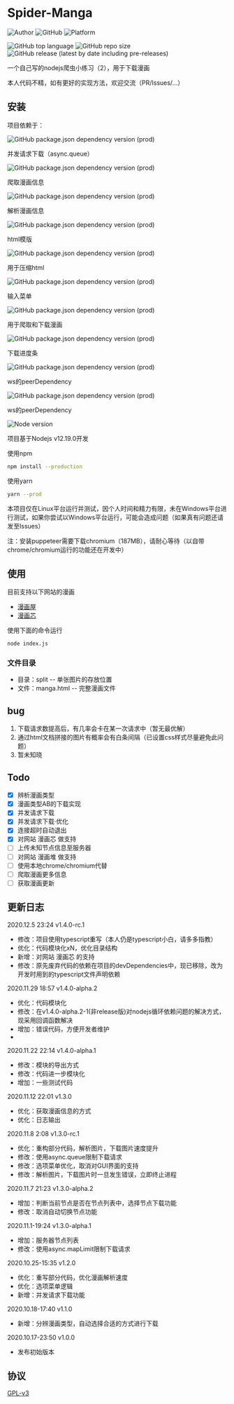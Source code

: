 # Spider-Manga
![Author](https://img.shields.io/static/v1?label=Author&message=Zorin&color=9cf&style=for-the-badge)
![GitHub](https://img.shields.io/github/license/PikaSama/spider-manga?color=success&style=for-the-badge)
![Platform](https://img.shields.io/static/v1?label=Platform&message=Linux&color=orange&style=for-the-badge)

![GitHub top language](https://img.shields.io/github/languages/top/pikasama/spider-manga?style=for-the-badge)
![GitHub repo size](https://img.shields.io/github/repo-size/PikaSama/spider-manga?color=ff69b4&style=for-the-badge)
![GitHub release (latest by date including pre-releases)](https://img.shields.io/github/v/release/PikaSama/spider-manga?color=%23007ec6&include_prereleases&style=for-the-badge)

一个自己写的nodejs爬虫小练习（2），用于下载漫画

本人代码不精，如有更好的实现方法，欢迎交流（PR/Issues/...）

## 安装
项目依赖于：

![GitHub package.json dependency version (prod)](https://img.shields.io/github/package-json/dependency-version/PikaSama/spider-manga/async?style=flat-square)
   
并发请求下载（async.queue）

 ![GitHub package.json dependency version (prod)](https://img.shields.io/github/package-json/dependency-version/PikaSama/spider-manga/axios?style=flat-square)
   
爬取漫画信息

![GitHub package.json dependency version (prod)](https://img.shields.io/github/package-json/dependency-version/PikaSama/spider-manga/cheerio?style=flat-square)

解析漫画信息

![GitHub package.json dependency version (prod)](https://img.shields.io/github/package-json/dependency-version/PikaSama/spider-manga/ejs?style=flat-square)
 
html模版

![GitHub package.json dependency version (prod)](https://img.shields.io/github/package-json/dependency-version/PikaSama/spider-manga/html-minifier?style=flat-square)

用于压缩html

![GitHub package.json dependency version (prod)](https://img.shields.io/github/package-json/dependency-version/PikaSama/spider-manga/inquirer?style=flat-square)

输入菜单

![GitHub package.json dependency version (prod)](https://img.shields.io/github/package-json/dependency-version/PikaSama/spider-manga/puppeteer?style=flat-square)

用于爬取和下载漫画

![GitHub package.json dependency version (prod)](https://img.shields.io/github/package-json/dependency-version/PikaSama/spider-manga/single-line-log?style=flat-square)

下载进度条

![GitHub package.json dependency version (prod)](https://img.shields.io/github/package-json/dependency-version/PikaSama/spider-manga/utf-8-validate?style=flat-square)

ws的peerDependency

![GitHub package.json dependency version (prod)](https://img.shields.io/github/package-json/dependency-version/PikaSama/spider-manga/bufferutil?style=flat-square)

ws的peerDependency

![Node version](https://img.shields.io/static/v1?label=node&message=>=12&color=success&style=flat-square)

项目基于Nodejs v12.19.0开发
   
使用npm
```bash
npm install --production
```
使用yarn
```bash
yarn --prod
```
本项目仅在Linux平台运行并测试，因个人时间和精力有限，未在Windows平台进行测试，如果你尝试以Windows平台运行，可能会造成问题（如果真有问题还请发至Issues）

注：安装puppeteer需要下载chromium（187MB），请耐心等待（以自带chrome/chromium运行的功能还在开发中）

## 使用
目前支持以下网站的漫画

- [漫画屋](http://www.dm5.com)
- [漫画芯](https://m.mhxin.com)

使用下面的命令运行
```bash
node index.js
```

### 文件目录
- 目录：split -- 单张图片的存放位置
- 文件：manga.html -- 完整漫画文件

## bug
 1. 下载请求数提高后，有几率会卡在某一次请求中（暂无最优解）
 2. 通过html文档拼接的图片有概率会有白条间隔（已设置css样式尽量避免此问题）
 3. 暂未知晓

## Todo
- [x] 辨析漫画类型
- [x] 漫画类型AB的下载实现
- [x] 并发请求下载
- [x] 并发请求下载·优化
- [x] 连接超时自动退出 
- [x] 对网站 漫画芯 做支持
- [ ] 上传未知节点信息至服务器
- [ ] 对网站 漫画堆 做支持
- [ ] 使用本地chrome/chromium代替
- [ ] 爬取漫画更多信息
- [ ] 获取漫画更新

## 更新日志
2020.12.5 23:24 v1.4.0-rc.1
- 修改：项目使用typescript重写（本人仍是typescript小白，请多多指教）
- 优化：代码模块化xN，优化目录结构
- 新增：对网站 漫画芯 的支持
- 修改：原先废弃代码的依赖在项目的devDependencies中，现已移除，改为开发时用到的typescript文件声明依赖

2020.11.29 18:57 v1.4.0-alpha.2
- 优化：代码模块化
- 修改：在v1.4.0-alpha.2-1(非release版)对nodejs循环依赖问题的解决方式，现采用回调函数解决
- 增加：错误代码，方便开发者维护
- 

2020.11.22 22:14 v1.4.0-alpha.1
- 修改：模块的导出方式
- 修改：代码进一步模块化
- 增加：一些测试代码

2020.11.12 22:01 v1.3.0
- 优化：获取漫画信息的方式
- 优化：日志输出

2020.11.8 2:08 v1.3.0-rc.1
- 优化：重构部分代码，解析图片，下载图片速度提升
- 修改：使用async.queue限制下载请求
- 修改：选项菜单优化，取消对GUI界面的支持
- 修改：解析图片，下载图片时一旦发生错误，立即终止进程

2020.11.7 21:23 v1.3.0-alpha.2
- 增加：判断当前节点是否在节点列表中，选择节点下载功能
- 修改：取消自动切换节点功能

2020.11.1-19:24 v1.3.0-alpha.1
- 增加：服务器节点列表
- 修改：使用async.mapLimit限制下载请求

2020.10.25-15:35 v1.2.0 
- 优化：重写部分代码，优化漫画解析速度
- 优化：选项菜单逻辑
- 新增：并发请求下载功能

2020.10.18-17:40 v1.1.0 
- 新增：分辨漫画类型，自动选择合适的方式进行下载

2020.10.17-23:50 v1.0.0 
- 发布初始版本

## 协议
[GPL-v3](http://www.gnu.org/licenses/gpl-3.0.en.html)

